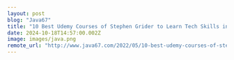 ```yaml
---
layout: post
blog: "Java67"
title: "10 Best Udemy Courses of Stephen Grider to Learn Tech Skills in 2025"
date: 2024-10-18T14:57:00.002Z
image: images/java.png
remote_url: "http://www.java67.com/2022/05/10-best-udemy-courses-of-stephen-grider.html"
---
```


